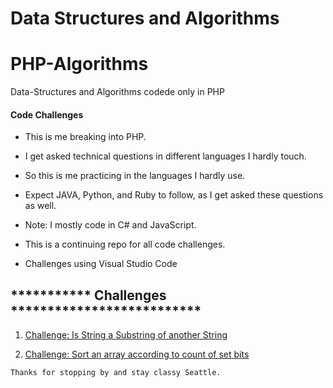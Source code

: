 # Data Structures and Algorithms
# PHP-Algorithms
Data-Structures and Algorithms codede only in PHP


#### Code Challenges

*  This is me breaking into PHP.
- I get asked technical questions in different languages I hardly touch.
- So this is me practicing in the languages I hardly use.
- Expect JAVA, Python, and Ruby to follow, as I get asked these questions as well.

- Note:  I mostly code in C# and JavaScript.

* This is a continuing repo for all  code challenges.

* Challenges using Visual Studio Code

## *********** Challenges **************************
1. [Challenge: Is String a Substring of another String](String/Substring)

2. [Challenge: Sort an array according to count of set bits](CardinalitySort)


```
Thanks for stopping by and stay classy Seattle.
```